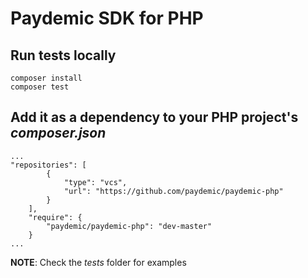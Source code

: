 # Paydemic SDK for PHP

## Run tests locally

```
composer install
composer test
```

## Add it as a dependency to your PHP project's _composer.json_
 
```
...
"repositories": [
        {
            "type": "vcs",
            "url": "https://github.com/paydemic/paydemic-php"
        }
    ],
    "require": {
        "paydemic/paydemic-php": "dev-master"
    }
...
```

**NOTE**: Check the _tests_ folder for examples
